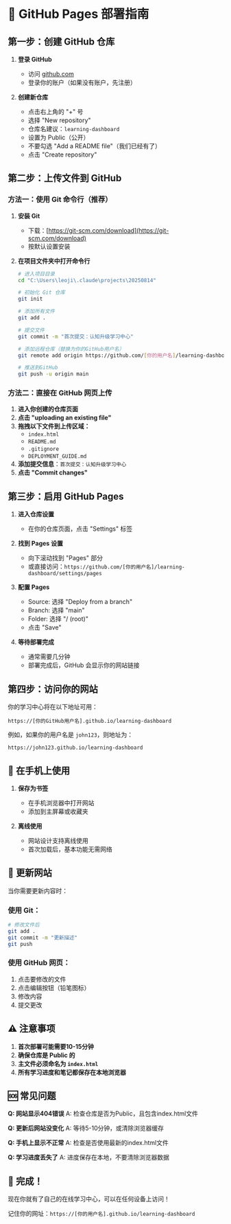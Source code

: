 # 🚀 GitHub Pages 部署指南

## 第一步：创建 GitHub 仓库

1. **登录 GitHub**
   - 访问 [github.com](https://github.com)
   - 登录你的账户（如果没有账户，先注册）

2. **创建新仓库**
   - 点击右上角的 "+" 号
   - 选择 "New repository"
   - 仓库名建议：`learning-dashboard`
   - 设置为 Public（公开）
   - 不要勾选 "Add a README file"（我们已经有了）
   - 点击 "Create repository"

## 第二步：上传文件到 GitHub

### 方法一：使用 Git 命令行（推荐）

1. **安装 Git**
   - 下载：[https://git-scm.com/download](https://git-scm.com/download)
   - 按默认设置安装

2. **在项目文件夹中打开命令行**
   ```bash
   # 进入项目目录
   cd "C:\Users\leoji\.claude\projects\20250814"
   
   # 初始化 Git 仓库
   git init
   
   # 添加所有文件
   git add .
   
   # 提交文件
   git commit -m "首次提交：认知升级学习中心"
   
   # 添加远程仓库（替换为你的GitHub用户名）
   git remote add origin https://github.com/[你的用户名]/learning-dashboard.git
   
   # 推送到GitHub
   git push -u origin main
   ```

### 方法二：直接在 GitHub 网页上传

1. **进入你创建的仓库页面**
2. **点击 "uploading an existing file"**
3. **拖拽以下文件到上传区域：**
   - `index.html`
   - `README.md`
   - `.gitignore`
   - `DEPLOYMENT_GUIDE.md`
4. **添加提交信息**：`首次提交：认知升级学习中心`
5. **点击 "Commit changes"**

## 第三步：启用 GitHub Pages

1. **进入仓库设置**
   - 在你的仓库页面，点击 "Settings" 标签
   
2. **找到 Pages 设置**
   - 向下滚动找到 "Pages" 部分
   - 或直接访问：`https://github.com/[你的用户名]/learning-dashboard/settings/pages`

3. **配置 Pages**
   - Source: 选择 "Deploy from a branch"
   - Branch: 选择 "main"
   - Folder: 选择 "/ (root)"
   - 点击 "Save"

4. **等待部署完成**
   - 通常需要几分钟
   - 部署完成后，GitHub 会显示你的网站链接

## 第四步：访问你的网站

你的学习中心将在以下地址可用：
```
https://[你的GitHub用户名].github.io/learning-dashboard
```

例如，如果你的用户名是 `john123`，则地址为：
```
https://john123.github.io/learning-dashboard
```

## 📱 在手机上使用

1. **保存为书签**
   - 在手机浏览器中打开网站
   - 添加到主屏幕或收藏夹

2. **离线使用**
   - 网站设计支持离线使用
   - 首次加载后，基本功能无需网络

## 🔄 更新网站

当你需要更新内容时：

### 使用 Git：
```bash
# 修改文件后
git add .
git commit -m "更新描述"
git push
```

### 使用 GitHub 网页：
1. 点击要修改的文件
2. 点击编辑按钮（铅笔图标）
3. 修改内容
4. 提交更改

## ⚠️ 注意事项

1. **首次部署可能需要10-15分钟**
2. **确保仓库是 Public 的**
3. **主文件必须命名为 `index.html`**
4. **所有学习进度和笔记都保存在本地浏览器**

## 🆘 常见问题

**Q: 网站显示404错误**
A: 检查仓库是否为Public，且包含index.html文件

**Q: 更新后网站没变化**
A: 等待5-10分钟，或清除浏览器缓存

**Q: 手机上显示不正常**
A: 检查是否使用最新的index.html文件

**Q: 学习进度丢失了**
A: 进度保存在本地，不要清除浏览器数据

## 🎉 完成！

现在你就有了自己的在线学习中心，可以在任何设备上访问！

记住你的网址：`https://[你的用户名].github.io/learning-dashboard`